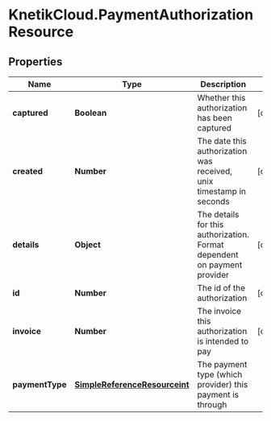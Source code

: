 # KnetikCloud.PaymentAuthorizationResource

## Properties
Name | Type | Description | Notes
------------ | ------------- | ------------- | -------------
**captured** | **Boolean** | Whether this authorization has been captured | [optional] 
**created** | **Number** | The date this authorization was received, unix timestamp in seconds | [optional] 
**details** | **Object** | The details for this authorization. Format dependent on payment provider | [optional] 
**id** | **Number** | The id of the authorization | [optional] 
**invoice** | **Number** | The invoice this authorization is intended to pay | [optional] 
**paymentType** | [**SimpleReferenceResourceint**](SimpleReferenceResourceint.md) | The payment type (which provider) this payment is through | 


